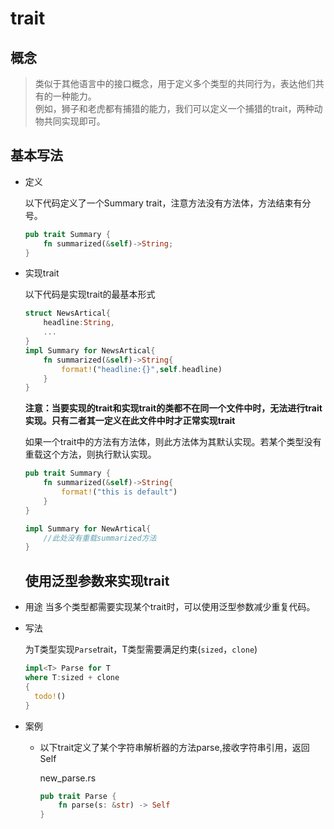 # trait

## 概念

> 类似于其他语言中的接口概念，用于定义多个类型的共同行为，表达他们共有的一种能力。\
> 例如，狮子和老虎都有捕猎的能力，我们可以定义一个捕猎的trait，两种动物共同实现即可。

## 基本写法

- 定义
  
  以下代码定义了一个Summary trait，注意方法没有方法体，方法结束有分号。
  
  ```rust
  pub trait Summary {
      fn summarized(&self)->String;
  }
  ```
- 实现trait

  以下代码是实现trait的最基本形式

  ```rust
  struct NewsArtical{
      headline:String,
      ...
  }
  impl Summary for NewsArtical{
      fn summarized(&self)->String{
          format!("headline:{}",self.headline)
      }
  }
  ```

  **注意：当要实现的trait和实现trait的类都不在同一个文件中时，无法进行trait实现。只有二者其一定义在此文件中时才正常实现trait**

  如果一个trait中的方法有方法体，则此方法体为其默认实现。若某个类型没有重载这个方法，则执行默认实现。

  ```rust
  pub trait Summary {
      fn summarized(&self)->String{
          format!("this is default")
      }
  }

  impl Summary for NewArtical{
      //此处没有重载summarized方法
  }
  
  ```
  ## 使用泛型参数来实现trait

- 用途
    当多个类型都需要实现某个trait时，可以使用泛型参数减少重复代码。

- 写法
  
  为T类型实现`Parse`trait，T类型需要满足约束(`sized`，`clone`)

  ```rust
  impl<T> Parse for T
  where T:sized + clone
  {
    todo!()
  }
  ```

- 案例
  
  - 以下trait定义了某个字符串解析器的方法parse,接收字符串引用，返回Self
  
    new_parse.rs

    ```rust
    pub trait Parse {
        fn parse(s: &str) -> Self
    }
    ```

